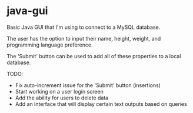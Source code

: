 # java-gui

Basic Java GUI that I'm using to connect to a MySQL database.

The user has the option to input their name, height, weight, and programming language preference. 

The 'Submit' button can be used to add all of these properties to a local database.

TODO:

- Fix auto-increment issue for the 'Submit' button (insertions)
- Start working on a user login screen
- Add the ability for users to delete data
- Add an interface that will display certain text outputs based on queries
